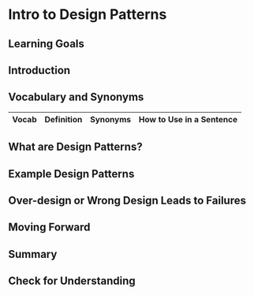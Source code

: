 # Intro to Design Patterns

## Learning Goals


## Introduction


## Vocabulary and Synonyms

| Vocab | Definition | Synonyms | How to Use in a Sentence
| --- | --- | --- | ---

## What are Design Patterns?

## Example Design Patterns

## Over-design or Wrong Design Leads to Failures

## Moving Forward

## Summary

## Check for Understanding

